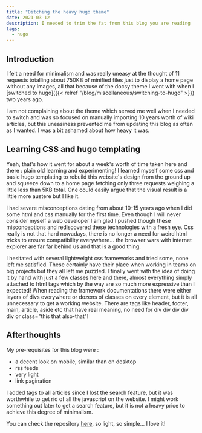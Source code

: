```yaml
---
title: "Ditching the heavy hugo theme"
date: 2021-03-12
description: I needed to trim the fat from this blog you are reading
tags:
  - hugo
---
```


## Introduction

I felt a need for minimalism and was really uneasy at the thought of 11 requests totalling about 750KB of minified files just to display a home page without any images, all that because of the docsy theme I went with when I [switched to hugo]({{< relref "/blog/miscellaneous/switching-to-hugo" >}}) two years ago.

I am not complaining about the theme which served me well when I needed to switch and was so focused on manually importing 10 years worth of wiki articles, but this uneasiness prevented me from updating this blog as often as I wanted. I was a bit ashamed about how heavy it was.

## Learning CSS and hugo templating

Yeah, that's how it went for about a week's worth of time taken here and there : plain old learning and experimenting! I learned myself some css and basic hugo templating to rebuild this website's design from the ground up and squeeze down to a home page fetching only three requests weighing a little less than 5KB total. One could easily argue that the visual result is a little more austere but I like it.

I had severe misconceptions dating from about 10-15 years ago when I did some html and css manually for the first time. Even though I will never consider myself a web developer I am glad I pushed though these misconceptions and rediscovered these technologies with a fresh eye. Css really is not that hard nowadays, there is no longer a need for weird html tricks to ensure compatibility everywhere... the browser wars with internet explorer are far far behind us and that is a good thing.

I hesitated with several lightweight css frameworks and tried some, none left me satisfied. These certainly have their place when working in teams on big projects but they all left me puzzled. I finally went with the idea of doing it by hand with just a few classes here and there, almost everything simply attached to html tags which by the way are so much more expressive than I expected! When reading the framework documentations there were either layers of divs everywhere or dozens of classes on every element, but it is all unnecessary to get a working website. There are tags like header, footer, main, article, aside etc that have real meaning, no need for div div div div div or class="this that also-that"!

## Afterthoughts

My pre-requisites for this blog were :
  - a decent look on mobile, similar than on desktop
  - rss feeds
  - very light
  - link pagination

I added tags to all articles since I lost the search feature, but it was worthwhile to get rid of all the javascript on the website. I might work something out later to get a search feature, but it is not a heavy price to achieve this degree of minimalism.

You can check the repository [here](https://git.adyxax.org/adyxax/www), so light, so simple... I love it!
